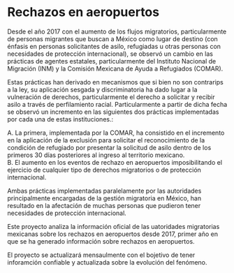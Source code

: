 # Rechazos en aeropuertos

Desde el año 2017 con el aumento de los flujos migratorios, particularmente de personas migrantes que buscan a México como lugar de destino (con énfasis en personas solicitantes de asilo, refugiadas u otras personas con necesidades de protección internacional), se observó un cambio en las prácticas de agentes estatales, particularmente del Instituto Nacional de Migración (INM) y la Comisión Mexicana de Ayuda a Refugiados (COMAR).

Estas prácticas han derivado en mecanismos que si bien no son contrarips a la ley, su aplicación sesgada y discriminatoria ha dado lugar a la vulneración de derechos, particularmente el derecho a solicitar y recibir asilo a través de perfilamiento racial. Particularmente a partir de dicha fecha se observó un incremento en las siguientes dos prácticas implementadas por cada una de estas instituciones.: 

A.	La primera, implementada por la COMAR, ha consistido en el incremento en la aplicación de la exclusión para solicitar el reconocimiento de la condición de refugiado por presentar la solicitud de asilo dentro de los primeros 30 días posteriores al ingreso al territorio mexicano.  
B.	El aumento en los eventos de rechazo en aeropuertos imposibilitando el ejercicio de cualquier tipo de derechos migratorios o de protección internacional. 

Ambas prácticas implementadas paralelamente por las autoridades principalmente encargadas de la gestión migratoria en México, han resultado en la afectación de muchas personas que pudieron tener necesidades de protección internacional. 

Este proyecto analiza la información oficial de las uatoridades migratorias mexicanas sobre los rechazos en aeropuertos desde 2017, primer año en que se ha generado información sobre rechazos en aeropuertos. 

El proyecto se actualizará mensaulmente con el bojetivo de tener inforamción confiable y actualizada sobre la evolución del fenómeno. 


